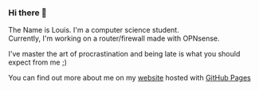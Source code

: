 ### Hi there 👋  
The Name is Louis. I'm a computer science student.  
Currently, I'm working on a router/firewall made with OPNsense.  

I've master the art of procrastination and being late is what you should expect from me ;)  

You can find out more about me on my [website](https://louisrichard.github.io/) hosted with [GitHub Pages](https://pages.github.com/)
